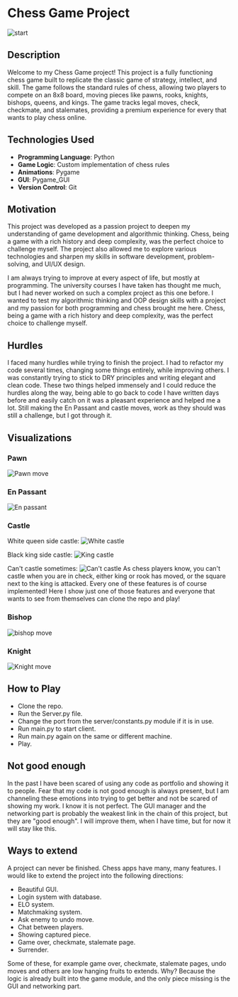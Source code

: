 # Chess Game Project
![start](presentation/start.gif)

## Description

Welcome to my Chess Game project! This project is a fully functioning chess game built to replicate the classic game of strategy, intellect, and skill. The game follows the standard rules of chess, allowing two players to compete on an 8x8 board, moving pieces like pawns, rooks, knights, bishops, queens, and kings. The game tracks legal moves, check, checkmate, and stalemates, providing a premium experience for every that wants to play chess online.

## Technologies Used

- **Programming Language**: Python
- **Game Logic**: Custom implementation of chess rules
- **Animations**: Pygame
- **GUI**: Pygame_GUI
- **Version Control**: Git

## Motivation

This project was developed as a passion project to deepen my understanding of game development and algorithmic thinking. Chess, being a game with a rich history and deep complexity, was the perfect choice to challenge myself. The project also allowed me to explore various technologies and sharpen my skills in software development, problem-solving, and UI/UX design.

I am always trying to improve at every aspect of life, but mostly at programming. The university courses I have taken has thought me much, but I had never worked on such a complex project as this one before. I wanted to test my algorithmic thinking and OOP design skills with a project and my passion for both programming and chess brought me here. Chess, being a game with a rich history and deep complexity, was the perfect choice to challenge myself.

## Hurdles

I faced many hurdles while trying to finish the project. I had to refactor my code several times, changing some things entirely, while improving others. I was constantly trying to stick to DRY principles and writing elegant and clean code. These two things helped immensely and I could reduce the hurdles along the way, being able to go back to code I have written days before and easily catch on it was a pleasant experience and helped me a lot. Still making the En Passant and castle moves, work as they should was still a challenge, but I got through it.

## Visualizations

### Pawn
![Pawn move](presentation/pawn-moves-official2.gif)

### En Passant
![En passant](presentation/en-passant.gif)

### Castle
White queen side castle:
![White castle](presentation/white-queen-castle.gif)

Black king side castle:
![King castle](presentation/black-king-castle-official.gif)

Can't castle sometimes:
![Can't castle](presentation/cant-castle-official.gif)
As chess players know, you can't castle when you are in check, either king or rook has moved, or the square next to the king is attacked. Every one of these features is of course implemented! Here I show just one of those features and everyone that wants to see from themselves can clone the repo and play!


### Bishop
![bishop move](presentation/bishop-move-official.gif)


### Knight
![Knight move](presentation/knight-move-official.gif)


## How to Play

* Clone the repo.
* Run the Server.py file.
* Change the port from the server/constants.py module if it is in use.
* Run main.py to start client.
* Run main.py again on the same or different machine.
* Play.

## Not good enough
In the past I have been scared of using any code as portfolio and showing it to people. Fear that my code is not good enough is always present, but I am channeling these emotions into trying to get better and not be scared of showing my work. I know it is not perfect. The GUI manager and the networking part is probably the weakest link in the chain of this project, but they are "good enough". I will improve them, when I have time, but for now it will stay like this.

## Ways to extend
A project can never be finished. Chess apps have many, many features. I would like to extend the project into the following directions:
* Beautiful GUI.
* Login system with database.
* ELO system.
* Matchmaking system.
* Ask enemy to undo move.
* Chat between players.
* Showing captured piece.
* Game over, checkmate, stalemate page.
* Surrender.

Some of these, for example game over, checkmate, stalemate pages, undo moves and others are low hanging fruits to extends. Why? Because the logic is already built into the game module, and the only piece missing is the GUI and networking part.

